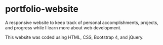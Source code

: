 # portfolio-website
A responsive website to keep track of personal accomplishments, projects, and progress while I learn more about web development.

This website was coded using HTML, CSS, Bootstrap 4, and jQuery.
